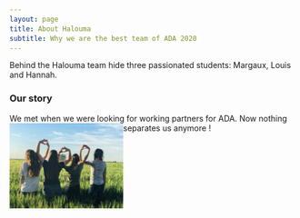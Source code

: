 ```yaml
---
layout: page
title: About Halouma
subtitle: Why we are the best team of ADA 2020
---
```


Behind the Halouma team hide three passionated students: Margaux, Louis and Hannah.

### Our story

We met when we were looking for working partners for ADA. Now nothing separates us anymore ! 
<img align="left" width="200" src="assets/img/amis.png">

